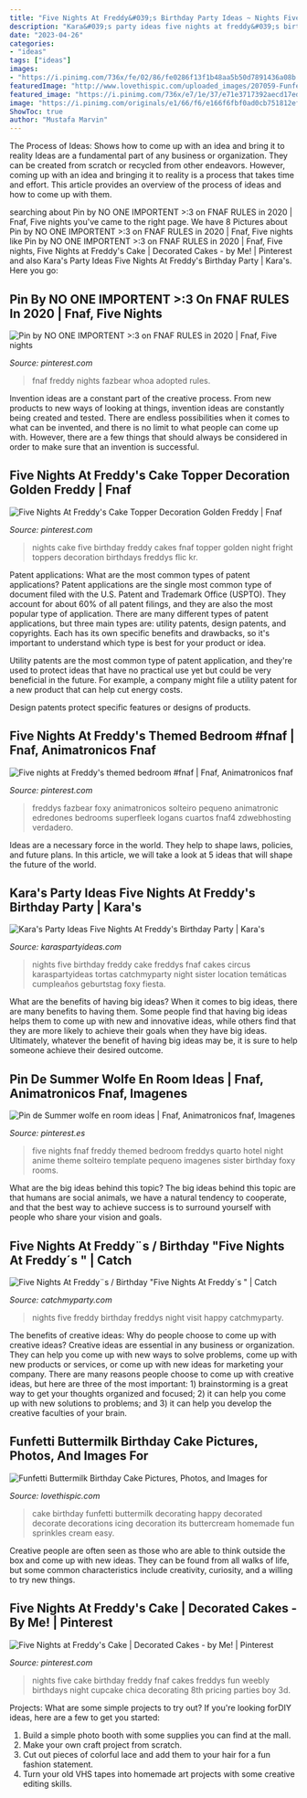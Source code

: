 ```yaml
---
title: "Five Nights At Freddy&#039;s Birthday Party Ideas ~ Nights Five Freddy Birthday Freddys Night Visit Happy Catchmyparty"
description: "Kara&#039;s party ideas five nights at freddy&#039;s birthday party"
date: "2023-04-26"
categories:
- "ideas"
tags: ["ideas"]
images:
- "https://i.pinimg.com/736x/fe/02/86/fe0286f13f1b48aa5b50d7891436a08b.jpg"
featuredImage: "http://www.lovethispic.com/uploaded_images/207059-Funfetti-Buttermilk-Birthday-Cake.jpg"
featured_image: "https://i.pinimg.com/736x/e7/1e/37/e71e3717392aecd17ed8db6bbdb697e4.jpg"
image: "https://i.pinimg.com/originals/e1/66/f6/e166f6fbf0ad0cb751812efe4132655e.jpg"
ShowToc: true
author: "Mustafa Marvin"
---
```



The Process of Ideas: Shows how to come up with an idea and bring it to reality
Ideas are a fundamental part of any business or organization. They can be created from scratch or recycled from other endeavors. However, coming up with an idea and bringing it to reality is a process that takes time and effort. This article provides an overview of the process of ideas and how to come up with them.

	

		
searching about Pin by NO ONE IMPORTENT &gt;:3 on FNAF RULES in 2020 | Fnaf, Five nights you've came to the right page. We have 8 Pictures about Pin by NO ONE IMPORTENT &gt;:3 on FNAF RULES in 2020 | Fnaf, Five nights like Pin by NO ONE IMPORTENT &gt;:3 on FNAF RULES in 2020 | Fnaf, Five nights, Five Nights at Freddy&#039;s Cake | Decorated Cakes - by Me! | Pinterest and also Kara&#039;s Party Ideas Five Nights At Freddy&#039;s Birthday Party | Kara&#039;s. Here you go:
		
    
## Pin By NO ONE IMPORTENT &gt;:3 On FNAF RULES In 2020 | Fnaf, Five Nights

<img loading=lazy src="https://i.pinimg.com/736x/fe/02/86/fe0286f13f1b48aa5b50d7891436a08b.jpg" onerror="this.onerror=null;this.src='https://tse3.mm.bing.net/th?id=OIP.Et9Y3pNy8FdTCsc-s8lfTwHaMT&amp;pid=15.1';" alt="Pin by NO ONE IMPORTENT &gt;:3 on FNAF RULES in 2020 | Fnaf, Five nights">

_Source: pinterest.com_

>fnaf freddy nights fazbear whoa adopted rules. 

	

Invention ideas are a constant part of the creative process. From new products to new ways of looking at things, invention ideas are constantly being created and tested. There are endless possibilities when it comes to what can be invented, and there is no limit to what people can come up with. However, there are a few things that should always be considered in order to make sure that an invention is successful.

    
## Five Nights At Freddy&#039;s Cake Topper Decoration Golden Freddy | Fnaf

<img loading=lazy src="https://i.pinimg.com/736x/5c/35/b6/5c35b6cce6af0a552bcc5edfc083f17c--five-nights-at-freddys-cake-five-nights-at-freddys-birthday-cake.jpg" onerror="this.onerror=null;this.src='https://tse4.mm.bing.net/th?id=OIP.uA-8gkoTQrVH71sUWRMaewHaLG&amp;pid=15.1';" alt="Five Nights At Freddy&#039;s Cake Topper Decoration Golden Freddy | Fnaf">

_Source: pinterest.com_

>nights cake five birthday freddy cakes fnaf topper golden night fright toppers decoration birthdays freddys flic kr. 

	

Patent applications: What are the most common types of patent applications?
Patent applications are the single most common type of document filed with the U.S. Patent and Trademark Office (USPTO). They account for about 60% of all patent filings, and they are also the most popular type of application.
There are many different types of patent applications, but three main types are: utility patents, design patents, and copyrights. Each has its own specific benefits and drawbacks, so it's important to understand which type is best for your product or idea.

 Utility patents are the most common type of patent application, and they're used to protect ideas that have no practical use yet but could be very beneficial in the future. For example, a company might file a utility patent for a new product that can help cut energy costs.

Design patents protect specific features or designs of products.

    
## Five Nights At Freddy&#039;s Themed Bedroom #fnaf | Fnaf, Animatronicos Fnaf

<img loading=lazy src="https://i.pinimg.com/originals/e1/66/f6/e166f6fbf0ad0cb751812efe4132655e.jpg" onerror="this.onerror=null;this.src='https://tse4.mm.bing.net/th?id=OIP.0Rni6yKkUj7JvuAv9KUuIQHaJ4&amp;pid=15.1';" alt="Five nights at Freddy&#039;s themed bedroom #fnaf | Fnaf, Animatronicos fnaf">

_Source: pinterest.com_

>freddys fazbear foxy animatronicos solteiro pequeno animatronic edredones bedrooms superfleek logans cuartos fnaf4 zdwebhosting verdadero. 

	

Ideas are a necessary force in the world. They help to shape laws, policies, and future plans. In this article, we will take a look at 5 ideas that will shape the future of the world.

    
## Kara&#039;s Party Ideas Five Nights At Freddy&#039;s Birthday Party | Kara&#039;s

<img loading=lazy src="http://karaspartyideas.com/wp-content/uploads/2016/08/Five-Nights-At-Freddys-Birthday-Party-via-Karas-Party-Ideas-KarasPartyIdeas.com4_.jpeg" onerror="this.onerror=null;this.src='https://tse2.mm.bing.net/th?id=OIP.AsdzA45sV5-AwDrHW2Je0wHaJ4&amp;pid=15.1';" alt="Kara&#039;s Party Ideas Five Nights At Freddy&#039;s Birthday Party | Kara&#039;s">

_Source: karaspartyideas.com_

>nights five birthday freddy cake freddys fnaf cakes circus karaspartyideas tortas catchmyparty night sister location temáticas cumpleaños geburtstag foxy fiesta. 

	

What are the benefits of having big ideas?
When it comes to big ideas, there are many benefits to having them. Some people find that having big ideas helps them to come up with new and innovative ideas, while others find that they are more likely to achieve their goals when they have big ideas. Ultimately, whatever the benefit of having big ideas may be, it is sure to help someone achieve their desired outcome.

    
## Pin De Summer Wolfe En Room Ideas | Fnaf, Animatronicos Fnaf, Imagenes

<img loading=lazy src="https://i.pinimg.com/736x/e7/1e/37/e71e3717392aecd17ed8db6bbdb697e4.jpg" onerror="this.onerror=null;this.src='https://tse1.mm.bing.net/th?id=OIP.m8nuwxl2YsBBLBGy8p-xPAHaJ3&amp;pid=15.1';" alt="Pin de Summer wolfe en room ideas | Fnaf, Animatronicos fnaf, Imagenes">

_Source: pinterest.es_

>five nights fnaf freddy themed bedroom freddys quarto hotel night anime theme solteiro template pequeno imagenes sister birthday foxy rooms. 

	

What are the big ideas behind this topic?
The big ideas behind this topic are that humans are social animals, we have a natural tendency to cooperate, and that the best way to achieve success is to surround yourself with people who share your vision and goals.

    
## Five Nights At Freddy¨s / Birthday &quot;Five Nights At Freddy´s &quot; | Catch

<img loading=lazy src="https://photos-cdn.catchmyparty.com/POD/photos/0219/9718/20160227_164213.jpg" onerror="this.onerror=null;this.src='https://tse4.mm.bing.net/th?id=OIP._JSpCTiFw015DJrm1d6GoQHaFt&amp;pid=15.1';" alt="Five Nights At Freddy¨s / Birthday &quot;Five Nights At Freddy´s &quot; | Catch">

_Source: catchmyparty.com_

>nights five freddy birthday freddys night visit happy catchmyparty. 

	

The benefits of creative ideas: Why do people choose to come up with creative ideas?
Creative ideas are essential in any business or organization. They can help you come up with new ways to solve problems, come up with new products or services, or come up with new ideas for marketing your company. There are many reasons people choose to come up with creative ideas, but here are three of the most important: 1) brainstorming is a great way to get your thoughts organized and focused; 2) it can help you come up with new solutions to problems; and 3) it can help you develop the creative faculties of your brain.

    
## Funfetti Buttermilk Birthday Cake Pictures, Photos, And Images For

<img loading=lazy src="http://www.lovethispic.com/uploaded_images/207059-Funfetti-Buttermilk-Birthday-Cake.jpg" onerror="this.onerror=null;this.src='https://tse3.mm.bing.net/th?id=OIP.XmmI_2-mwIIwlHh1jirKMgHaKu&amp;pid=15.1';" alt="Funfetti Buttermilk Birthday Cake Pictures, Photos, and Images for">

_Source: lovethispic.com_

>cake birthday funfetti buttermilk decorating happy decorated decorate decorations icing decoration its buttercream homemade fun sprinkles cream easy. 

	

Creative people are often seen as those who are able to think outside the box and come up with new ideas. They can be found from all walks of life, but some common characteristics include creativity, curiosity, and a willing to try new things.

    
## Five Nights At Freddy&#039;s Cake | Decorated Cakes - By Me! | Pinterest

<img loading=lazy src="https://s-media-cache-ak0.pinimg.com/736x/c0/5e/cc/c05ecc4d88fa10e4fcd78a04da5549cd--cake-decorating-birthday-ideas.jpg" onerror="this.onerror=null;this.src='https://tse2.mm.bing.net/th?id=OIP.8Xsujt6YJw-GK0iDe6BejgHaJ8&amp;pid=15.1';" alt="Five Nights at Freddy&#039;s Cake | Decorated Cakes - by Me! | Pinterest">

_Source: pinterest.com_

>nights five cake birthday freddy fnaf cakes freddys fun weebly birthdays night cupcake chica decorating 8th pricing parties boy 3d. 

	

Projects: What are some simple projects to try out?
If you're looking forDIY ideas, here are a few to get you started: 
1. Build a simple photo booth with some supplies you can find at the mall.
2. Make your own craft project from scratch.
3. Cut out pieces of colorful lace and add them to your hair for a fun fashion statement. 
4. Turn your old VHS tapes into homemade art projects with some creative editing skills.

